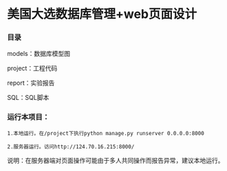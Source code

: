 # 美国大选数据库管理+web页面设计

### 目录

models：数据库模型图

project：工程代码

report：实验报告

SQL：SQL脚本

### 运行本项目：
    1.本地运行。在/project下执行python manage.py runserver 0.0.0.0:8000
    
    2.服务器运行。访问http://124.70.16.215:8000/
    
说明：在服务器端对页面操作可能由于多人共同操作而报告异常，建议本地运行。
